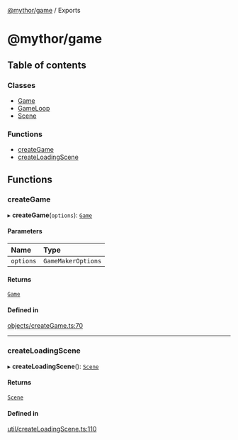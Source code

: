 [@mythor/game](README.md) / Exports

# @mythor/game

## Table of contents

### Classes

- [Game](classes/Game.md)
- [GameLoop](classes/GameLoop.md)
- [Scene](classes/Scene.md)

### Functions

- [createGame](modules.md#creategame)
- [createLoadingScene](modules.md#createloadingscene)

## Functions

### createGame

▸ **createGame**(`options`): [`Game`](classes/Game.md)

#### Parameters

| Name | Type |
| :------ | :------ |
| `options` | `GameMakerOptions` |

#### Returns

[`Game`](classes/Game.md)

#### Defined in

[objects/createGame.ts:70](https://github.com/desaintvincent/mythor/blob/d8ac596/packages/game/src/objects/createGame.ts#L70)

___

### createLoadingScene

▸ **createLoadingScene**(): [`Scene`](classes/Scene.md)

#### Returns

[`Scene`](classes/Scene.md)

#### Defined in

[util/createLoadingScene.ts:110](https://github.com/desaintvincent/mythor/blob/d8ac596/packages/game/src/util/createLoadingScene.ts#L110)
